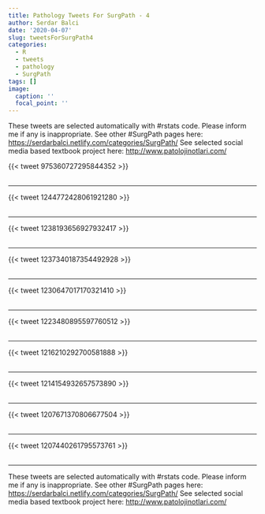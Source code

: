 ```yaml
---
title: Pathology Tweets For SurgPath - 4
author: Serdar Balci
date: '2020-04-07'
slug: tweetsForSurgPath4
categories:
  - R
  - tweets
  - pathology
  - SurgPath
tags: []
image:
  caption: ''
  focal_point: ''
---
```



These tweets are selected automatically with #rstats code. Please inform me if any is inappropriate.
See other #SurgPath pages here: https://serdarbalci.netlify.com/categories/SurgPath/ 
See selected social media based textbook project here: http://www.patolojinotlari.com/

{{< tweet 975360727295844352 >}}
<br>
<br>
<hr>
{{< tweet 1244772428061921280 >}}
<br>
<br>
<hr>
{{< tweet 1238193656927932417 >}}
<br>
<br>
<hr>
{{< tweet 1237340187354492928 >}}
<br>
<br>
<hr>
{{< tweet 1230647017170321410 >}}
<br>
<br>
<hr>
{{< tweet 1223480895597760512 >}}
<br>
<br>
<hr>
{{< tweet 1216210292700581888 >}}
<br>
<br>
<hr>
{{< tweet 1214154932657573890 >}}
<br>
<br>
<hr>
{{< tweet 1207671370806677504 >}}
<br>
<br>
<hr>
{{< tweet 1207440261795573761 >}}
<br>
<br>
<hr>


These tweets are selected automatically with #rstats code. Please inform me if any is inappropriate.
See other #SurgPath pages here: https://serdarbalci.netlify.com/categories/SurgPath/ 
See selected social media based textbook project here: http://www.patolojinotlari.com/
